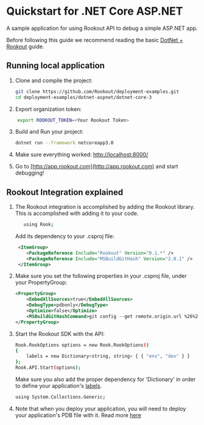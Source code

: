 # Quickstart for .NET Core ASP.NET

A sample application for using Rookout API to debug a simple ASP.NET app.

Before following this guide we recommend reading the basic [DotNet + Rookout] guide.

## Running local application

1. Clone and compile the project:
     ```bash
    git clone https://github.com/Rookout/deployment-examples.git
    cd deployment-examples/dotnet-aspnet/dotnet-core-3
    ```
2. Export organization token:
```bash
 	export ROOKOUT_TOKEN=<Your Rookout Token>
```

3. Build and Run your project:
    ```bash
    dotnet run --framework netcoreapp3.0
    ```
4. Make sure everything worked: [http://localhost:8000/](http://localhost:8000/)

5. Go to [http://app.rookout.com](http://app.rookout.com) and start debugging! 


## Rookout Integration explained

1. The Rookout integration is accomplished by adding the Rookout library.
    This is accomplished with adding it to your code.
    ```bash
       using Rook;
    ```
    Add its dependency to your .csproj file:
    ```xml
     <ItemGroup>
        <PackageReference Include="Rookout" Version="0.1.*" />
        <PackageReference Include="MSBuildGitHash" Version="2.0.1" />
     </ItemGroup>
    ```
2. Make sure you set the following properties in your .csproj file, under your PropertyGroup:
    ```xml
    <PropertyGroup>        
        <EmbedAllSources>true</EmbedAllSources>
        <DebugType>pdbonly</DebugType>
        <Optimize>false</Optimize>
        <MSBuildGitHashCommand>git config --get remote.origin.url %26%26 git rev-parse HEAD</MSBuildGitHashCommand>
    </PropertyGroup>
    ```
3. Start the Rookout SDK with the API:
    ```bash
    Rook.RookOptions options = new Rook.RookOptions()
    {
        labels = new Dictionary<string, string> { { "env", "dev" } }
    };
    Rook.API.Start(options);
    ```
    Make sure you also add the proper dependency for 'Dictionary' in order to define your application's [labels](https://docs.rookout.com/docs/projects-labels/).
    ```bash
    using System.Collections.Generic;
    ```
4. Note that when you deploy your application, you will need to deploy your application's PDB file with it. Read more [here](https://docs.rookout.com/docs/dotnet-setup/#debug-information)



[DotNet + Rookout]: https://docs.rookout.com/docs/dotnet-setup/
